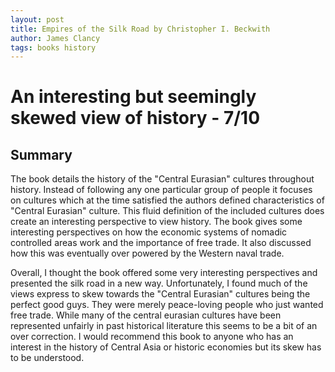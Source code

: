 ```yaml
---
layout: post
title: Empires of the Silk Road by Christopher I. Beckwith
author: James Clancy
tags: books history
---
```


# An interesting but seemingly skewed view of history - 7/10

## Summary

The book details the history of the "Central Eurasian" cultures throughout history. Instead of following any one particular group of people it focuses on cultures which at the time satisfied the authors defined characteristics of "Central Eurasian" culture. This fluid definition of the included cultures does create an interesting perspective to view history. The book gives some interesting perspectives on how the economic systems of nomadic controlled areas work and the importance of free trade. It also discussed how this was eventually over powered by the Western naval trade. 

Overall, I thought the book offered some very interesting perspectives and presented the silk road in a new way. Unfortunately, I found much of the views express to skew towards the "Central Eurasian" cultures being the perfect good guys. They were merely peace-loving people who just wanted free trade. While many of the central eurasian cultures have been represented unfairly in past historical literature this seems to be a bit of an over correction. I would recommend this book to anyone who has an interest in the history of Central Asia or historic economies but its skew has to be understood.